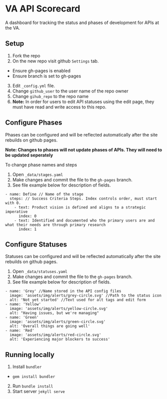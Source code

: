 # VA API Scorecard

A dashboard for tracking the status and phases of development for APIs at the VA.

## Setup

1. Fork the repo
2. On the new repo visit github `Settings` tab.
  - Ensure gh-pages is enabled
  - Ensure branch is set to gh-pages
3. Edit `_config.yml` file.
4. Change `github_user` to the user name of the repo owner
5. Change `gihub_repo` to the repo name
6. **Note:** In order for users to edit API statuses using the edit page, they must have read and write access to this repo.

## Configure Phases
Phases can be configured and will be reflected automatically after the site rebuilds on github pages. 

**Note: Changes to phases will not update phases of APIs. They will need to be updated seperately**

To change phase names and steps
1. Open `_data/stages.yaml`
2. Make changes and commit the file to the `gh-pages` branch.
3. See file example below for description of fields.
```
- name: Define // Name of the stage
  steps: // Success Criteria Steps. Index controls order, must start with 0.
    - text: Product vision is defined and aligns to a strategic imperative
      index: 0
    - text: Identified and documented who the primary users are and what their needs are through primary research
      index: 1
 ```
## Configure Statuses

Statuses can be configured and will be reflected automatically after the site rebuilds on github pages. 
1. Open `_data/statuses.yaml`
2. Make changes and commit the file to the `gh-pages` branch.
3. See file example below for description of fields.
```
- name: 'Grey' //Name stored in the API config files
  image: 'assets/img/alerts/grey-circle.svg' //Path to the status icon
  alt: 'Not yet started' //Text used for alt tags and edit form
- name: 'Yellow'
  image: 'assets/img/alerts/yellow-circle.svg'
  alt: "Having issues, but we're managing"
- name: 'Green'
  image: 'assets/img/alerts/green-circle.svg'
  alt: 'Overall things are going well'
- name: 'Red'
  image: 'assets/img/alerts/red-circle.svg'
  alt: 'Experiencing major blockers to success'

```

## Running locally

1. Install `bundler`
  - `gem install bundler`
2. Run `bundle install`
3. Start server `jekyll serve`
